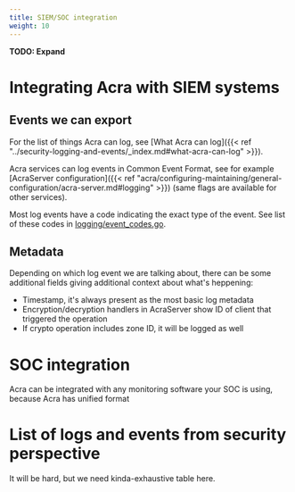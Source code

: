 ```yaml
---
title: SIEM/SOC integration
weight: 10
---
```


**TODO: Expand**

# Integrating Acra with SIEM systems 


## Events we can export

For the list of things Acra can log, see [What Acra can log]({{< ref "../security-logging-and-events/_index.md#what-acra-can-log" >}}).

Acra services can log events in Common Event Format, see for example
[AcraServer configuration]({{< ref "acra/configuring-maintaining/general-configuration/acra-server.md#logging" >}})
(same flags are available for other services).

Most log events have a code indicating the exact type of the event. See list of these codes in
[logging/event\_codes.go](https://github.com/cossacklabs/acra/blob/master/logging/event_codes.go).

## Metadata 

Depending on which log event we are talking about, there can be some additional fields giving additional context about what's heppening:

* Timestamp, it's always present as the most basic log metadata
* Encryption/decryption handlers in AcraServer show ID of client that triggered the operation
* If crypto operation includes zone ID, it will be logged as well

# SOC integration

Acra can be integrated with any monitoring software your SOC is using, because Acra has unified format


# List of logs and events from security perspective

It will be hard, but we need kinda-exhaustive table here.
<!-- parse https://github.com/cossacklabs/acra/blob/master/logging/event_codes.go and group by importance? -->
